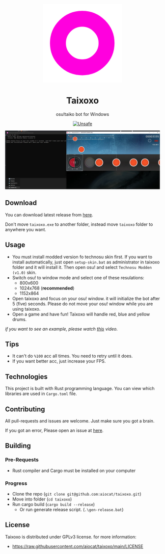 <!--
 Copyright (C) 2022 aiocat

 This file is part of taixoxo.

 taixoxo is free software: you can redistribute it and/or modify
 it under the terms of the GNU General Public License as published by
 the Free Software Foundation, either version 3 of the License, or
 (at your option) any later version.

 taixoxo is distributed in the hope that it will be useful,
 but WITHOUT ANY WARRANTY; without even the implied warranty of
 MERCHANTABILITY or FITNESS FOR A PARTICULAR PURPOSE.  See the
 GNU General Public License for more details.

 You should have received a copy of the GNU General Public License
 along with taixoxo.  If not, see <http://www.gnu.org/licenses/>.
-->

<div align="center">

![Logo](./assets/taixoxo.png)

# Taixoxo

osu!taiko bot for Windows

[![Unsafe](https://img.shields.io/badge/unsafe-%E2%9C%94-C901DD.svg)](https://doc.rust-lang.org/book/ch19-01-unsafe-rust.html)

![Screenshot](./assets/screenshot.png)

</div>

## Download

You can download latest release from [here](https://github.com/aiocat/dll-crab/releases/latest).

Don't move `taixoxo.exe` to another folder, instead move `taixoxo` folder to anywhere you want.

## Usage

- You must install modded version fo technosu skin first. If you want to install automatically, just open `setup-skin.bat` as administrator in taixoxo folder and it will install it. Then open osu! and select `Technosu Modden (v1.0)` skin.
- Switch osu! to window mode and select one of these resulations:
  - 800x600
  - 1024x768 (**recommended**)
  - 1152x864
- Open taixoxo and focus on your osu! window. it will initialize the bot after 5 (five) seconds. Please do not move your osu! window while you are using taixoxo.
- Open a game and have fun! Taixoxo will handle red, blue and yellow drums.

_if you want to see an example, please watch [this](https://www.veed.io/view/8cd3adeb-e748-47b2-9941-be513eb165a4) video._

## Tips

- It can't do `%100` acc all times. You need to retry until it does.
- If you want better acc, just increase your FPS.

## Technologies

This project is built with Rust programming language. You can view which libraries are used in `Cargo.toml` file.

## Contributing

All pull-requests and issues are welcome. Just make sure you got a brain.

If you got an error, Please open an issue at [here](https://github.com/aiocat/taixoxo/issues).

## Building

### Pre-Requests

- Rust compiler and Cargo must be installed on your computer

### Progress

- Clone the repo (`git clone git@github.com:aiocat/taixoxo.git`)
- Move into folder (`cd taixoxo`)
- Run cargo build (`cargo build --release`)
  - Or run generate release script. (`.\gen-release.bat`)

## License

Taixoxo is distributed under GPLv3 license. for more information:

- https://raw.githubusercontent.com/aiocat/taixoxo/main/LICENSE
